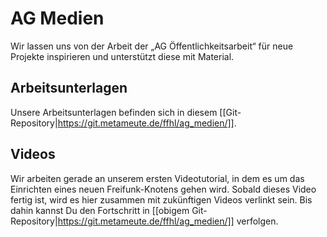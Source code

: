 # AG Medien

Wir lassen uns von der Arbeit der „AG Öffentlichkeitsarbeit“ für neue Projekte inspirieren und unterstützt diese mit Material.

## Arbeitsunterlagen
Unsere Arbeitsunterlagen befinden sich in diesem [[Git-Repository|https://git.metameute.de/ffhl/ag_medien/]].

## Videos
Wir arbeiten gerade an unserem ersten Videotutorial, in dem es um das Einrichten eines neuen Freifunk-Knotens gehen wird. Sobald dieses Video fertig ist, wird es hier zusammen mit zukünftigen Videos verlinkt sein. Bis dahin kannst Du den Fortschritt in [[obigem Git-Repository|https://git.metameute.de/ffhl/ag_medien/]] verfolgen.
